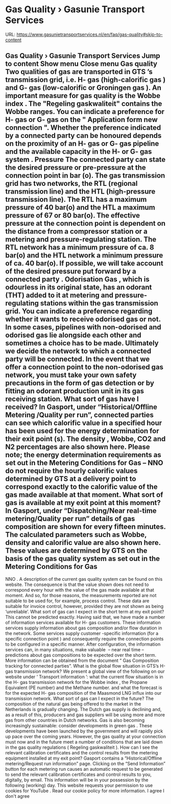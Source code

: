 # Gas Quality › Gasunie Transport Services

URL: https://www.gasunietransportservices.nl/en/faq/gas-quality#skip-to-content

Gas Quality › Gasunie Transport Services
Jump to content
Show menu
Close menu
Gas quality
Two qualities of
gas
are transported in
GTS
’s
transmission
grid, i.e. H-
gas
(high-calorific
gas
) and G-
gas
(low-calorific or Groningen
gas
). An important measure for
gas quality
is the
Wobbe index
. The
"Regeling gaskwaliteit"
contains the Wobbe ranges.
You can indicate a preference for H-
gas
or G-
gas
on the "
Application form new connection
". Whether the preference indicated by a
connected party
can be honoured depends on the proximity of an H-
gas
or G-
gas
pipeline and the
available capacity
in the H- or G-
gas
system
.
Pressure
The
connected party
can state the desired pressure or pre-pressure at the
connection point
in bar (o). The
gas
transmission
grid has two networks, the RTL (regional
transmission
line) and the HTL (high-pressure
transmission
line). The RTL has a maximum pressure of 40 bar(o) and the HTL a maximum pressure of 67 or 80 bar(o). The effective pressure at the
connection point
is dependent on the distance from a compressor station or a metering and pressure-regulating station. The RTL network has a minimum pressure of ca. 8 bar(o) and the HTL network a minimum pressure of ca. 40 bar(o). If possible, we will take account of the desired pressure put forward by a
connected party
.
Odorisation
Gas
, which is odourless in its original state, has an odorant (THT) added to it at metering and pressure-regulating stations within the
gas
transmission
grid. You can indicate a preference regarding whether it wants to receive odorised
gas
or not. In some cases, pipelines with non-odorised and odorised
gas
lie alongside each other and sometimes a choice has to be made. Ultimately we decide the network to which a
connected party
will be connected. In the event that we offer a
connection point
to the non-odorised
gas
network, you must take your own safety precautions in the form of
gas
detection or by fitting an odorant production unit in its
gas
receiving station.
What sort of gas have I received?
In Gasport, under “Historical/Offline Metering /Quality per run”, connected parties can see which calorific value in a specified
hour
has been used for the energy determination for their
exit point
(s). The
density
, Wobbe, CO2 and N2 percentages are also shown here.
Please note; the energy determination requirements as set out in the Metering Conditions for
Gas
–
NNO
do not require the hourly calorific values determined by
GTS
at a delivery point to correspond exactly to the calorific value of the
gas
made available at that moment.
What sort of gas is available at my exit point at this moment?
In Gasport, under “Dispatching/Near real-time metering/Quality per run” details of
gas
composition are shown for every fifteen minutes. The calculated parameters such as Wobbe,
density
and calorific value are also shown here.
These values are determined by
GTS
on the basis of the
gas quality
system
as set out in the Metering Conditions for
Gas
-
NNO
. A description of the current
gas quality
system
can be found on this website. The consequence is that the value shown does not need to correspond every
hour
with the value of the
gas
made available at that moment. And so, for those reasons, the measurements reported are not suitable to be used for, for example, process control. These data are suitable for invoice control, however, provided they are not shown as being ‘unreliable’.
What sort of gas can I expect in the short term at my exit point?
This cannot be predicted exactly. Having said that, we have made a number of information services available for H-
gas
customers. These information services
supply
information about
gas
composition and/or flow duration in the network. Some services
supply
customer
-specific information (for a specific
connection point
) and consequently require the
connection
points to be configured in a specific manner. After configuration, the information services can, in many situations, make valuable  – near real time – predictions about
gas
compositions to be expected over the short term. More information can be obtained from the document “
Gas
Composition tracking for connected parties”.
What is the global flow situation in GTS’s H-gas transmission network?
We present a global view of the following on our website under ‘
Transport information
’:
what the current flow situation is in the H-
gas
transmission
network for the
Wobbe index
, the Propane Equivalent (PE number) and the Methane number.
and what the forecast is for the expected H-
gas
composition of the Maasmond LNG influx into our
transmission
network.
What sort of gas can I expect in the future?
The composition of the natural
gas
being offered to the market in the Netherlands is gradually changing. The Dutch
gas
supply
is declining and, as a result of this, producers and
gas
suppliers will be using more and more
gas
from other countries in Dutch networks.
Gas
is also becoming increasingly sustainable: consider developments in green
gas
. These developments have been launched by the government and will rapidly pick up pace over the coming years.
However, the
gas quality
at your
connection
must now and in the future meet a number of conditions that are laid down in the
gas quality
regulations (
Regeling gaskwaliteit
).
How can I see the relevant calibration certificates and the control results from the metering equipment installed at my exit point?
Gasport contains a “Historical/Offline metering/Request run information” page. Clicking on the “Send Information” button for each metering run causes an automatic request to be generated to send the relevant calibration certificates and control results to you, digitally, by email. This information will be in your possession by the following (working) day.
This website requests your permission to use cookies for
YouTube
. Read our
cookie policy
for more information.
I agree
I don't agree